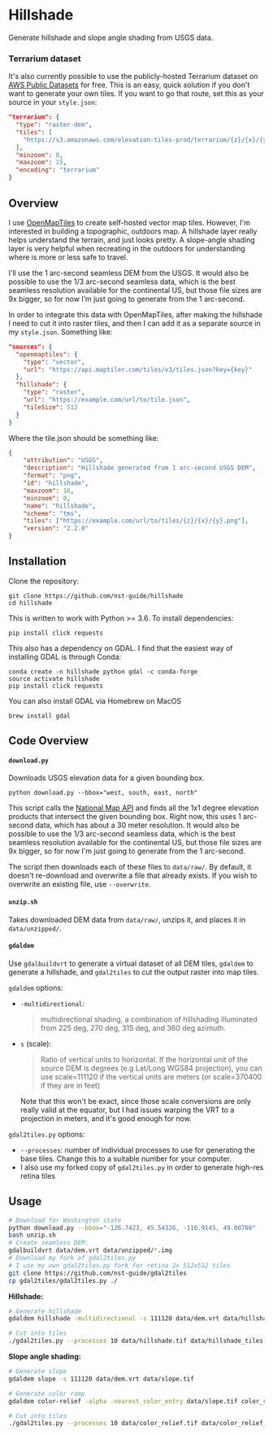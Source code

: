 # Hillshade

Generate hillshade and slope angle shading from USGS data.

### Terrarium dataset

It's also currently possible to use the publicly-hosted Terrarium dataset
on [AWS Public Datasets](https://registry.opendata.aws/terrain-tiles/) for free.
This is an easy, quick solution if you don't want to generate your own tiles. If
you want to go that route, set this as your source in your `style.json`:
```json
"terrarium": {
  "type": "raster-dem",
  "tiles": [
	"https://s3.amazonaws.com/elevation-tiles-prod/terrarium/{z}/{x}/{y}.png"
  ],
  "minzoom": 0,
  "maxzoom": 15,
  "encoding": "terrarium"
}
```


## Overview

I use [OpenMapTiles](https://github.com/openmaptiles/openmaptiles) to create
self-hosted vector map tiles. However, I'm interested in building a topographic,
outdoors map. A hillshade layer really helps understand the terrain, and just
looks pretty. A slope-angle shading layer is very helpful when recreating in the
outdoors for understanding where is more or less safe to travel.

I'll use the 1 arc-second seamless DEM from the USGS.  It would also be possible
to use the 1/3 arc-second seamless data, which is the best seamless resolution
available for the continental US, but those file sizes are 9x bigger, so for now
I’m just going to generate from the 1 arc-second.

In order to integrate this data with OpenMapTiles, after making the hillshade I
need to cut it into raster tiles, and then I can add it as a separate source in
my `style.json`. Something like:

```json
"sources": {
  "openmaptiles": {
    "type": "vector",
    "url": "https://api.maptiler.com/tiles/v3/tiles.json?key={key}"
  },
  "hillshade": {
    "type": "raster",
    "url": "https://example.com/url/to/tile.json",
	"tileSize": 512
  }
}
```

Where the tile.json should be something like:
```json
{
	"attribution": "USGS",
	"description": "Hillshade generated from 1 arc-second USGS DEM",
	"format": "png",
	"id": "hillshade",
	"maxzoom": 16,
	"minzoom": 0,
	"name": "hillshade",
	"scheme": "tms",
	"tiles": ["https://example.com/url/to/tiles/{z}/{x}/{y}.png"],
	"version": "2.2.0"
}
```

## Installation

Clone the repository:
```
git clone https://github.com/nst-guide/hillshade
cd hillshade
```

This is written to work with Python >= 3.6. To install dependencies:
```
pip install click requests
```

This also has a dependency on GDAL. I find that the easiest way of installing
GDAL is through Conda:
```
conda create -n hillshade python gdal -c conda-forge
source activate hillshade
pip install click requests
```

You can also install GDAL via Homebrew on MacOS
```
brew install gdal
```

## Code Overview

#### `download.py`

Downloads USGS elevation data for a given bounding box.

```
python download.py --bbox="west, south, east, north"
```

This script calls the [National Map API](https://viewer.nationalmap.gov/tnmaccess/api/index)
and finds all the 1x1 degree elevation products that intersect the given bounding
box. Right now, this uses 1 arc-second data, which has about a 30 meter
resolution. It would also be possible to use the 1/3 arc-second seamless data,
which is the best seamless resolution available for the continental US, but
those file sizes are 9x bigger, so for now I'm just going to generate from the 1
arc-second.

The script then downloads each of these files to `data/raw/`. By default,
it doesn't re-download and overwrite a file that already exists. If you wish to
overwrite an existing file, use `--overwrite`.

#### `unzip.sh`

Takes downloaded DEM data from `data/raw/`, unzips it, and places it in `data/unzipped/`.

#### `gdaldem`

Use `gdalbuildvrt` to generate a virtual dataset of all DEM tiles, `gdaldem` to
generate a hillshade, and `gdal2tiles` to cut the output raster into map tiles.

`gdaldem` options:

- `-multidirectional`:

    > multidirectional shading, a combination of hillshading illuminated from 225 deg, 270 deg, 315 deg, and 360 deg azimuth.
- `s` (scale):

    > Ratio of vertical units to horizontal. If the horizontal unit of the
    > source DEM is degrees (e.g Lat/Long WGS84 projection), you can use
    > scale=111120 if the vertical units are meters (or scale=370400 if they are
    > in feet)

    Note that this won't be exact, since those scale conversions are only really
    valid at the equator, but I had issues warping the VRT to a projection in
    meters, and it's good enough for now.

`gdal2tiles.py` options:

- `--processes`: number of individual processes to use for generating the base tiles. Change this to a suitable number for your computer.
- I also use my forked copy of `gdal2tiles.py` in order to generate high-res retina tiles

## Usage

```bash
# Download for Washington state
python download.py --bbox="-126.7423, 45.54326, -116.9145, 49.00708"
bash unzip.sh
# Create seamless DEM:
gdalbuildvrt data/dem.vrt data/unzipped/*.img
# Download my fork of gdal2tiles.py
# I use my own gdal2tiles.py fork for retina 2x 512x512 tiles
git clone https://github.com/nst-guide/gdal2tiles
cp gdal2tiles/gdal2tiles.py ./
```

**Hillshade:**
```bash
# Generate hillshade
gdaldem hillshade -multidirectional -s 111120 data/dem.vrt data/hillshade.tif

# Cut into tiles
./gdal2tiles.py --processes 10 data/hillshade.tif data/hillshade_tiles
```

**Slope angle shading:**
```bash
# Generate slope
gdaldem slope -s 111120 data/dem.vrt data/slope.tif

# Generate color ramp
gdaldem color-relief -alpha -nearest_color_entry data/slope.tif color_relief.txt data/color_relief.tif

# Cut into tiles
./gdal2tiles.py --processes 10 data/color_relief.tif data/color_relief_tiles
```
